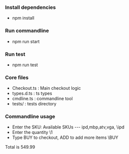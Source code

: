 ### Install dependencies

- npm install

### Run commandline

- npm run start

### Run test

- npm run test

### Core files

- Checkout.ts : Main checkout logic
- types.d.ts : ts types
- cmdline.ts : commandline tool
- tests/ : tests directory

### Commandline usage

- Enter the SKU:
  Available SKUs --- ipd,mbp,atv,vga, \ipd
- Enter the quantity \1
- Type BUY to checkout, ADD to add more items \BUY

Total is 549.99
